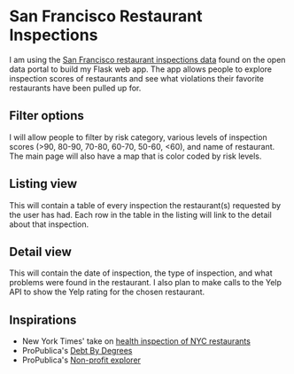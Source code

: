 # San Francisco Restaurant Inspections
I am using the [San Francisco restaurant inspections data](https://data.sfgov.org/Health-and-Social-Services/Food-Inspections-LIVES-Standard/pyih-qa8i) found on the open data portal to build my Flask web app. The app allows people to explore inspection scores of restaurants and see what violations their favorite restaurants have been pulled up for.

## Filter options
I will allow people to filter by risk category, various levels of inspection scores (>90, 80-90, 70-80, 60-70, 50-60, <60), and name of restaurant. The main page will also have a map that is color coded by risk levels.

## Listing view
This will contain a table of every inspection the restaurant(s) requested by the user has had. Each row in the table in the listing will link to the detail about that inspection.

## Detail view
This will contain the date of inspection, the type of inspection, and what problems were found in the restaurant. I also plan to make calls to the Yelp API to show the Yelp rating for the chosen restaurant.

## Inspirations
* New York Times' take on [health inspection of NYC restaurants](http://www.nytimes.com/interactive/dining/new-york-health-department-restaurant-ratings-map.html)
* ProPublica's [Debt By Degrees](https://projects.propublica.org/colleges/)
* ProPublica's [Non-profit explorer](https://projects.propublica.org/nonprofits/)


